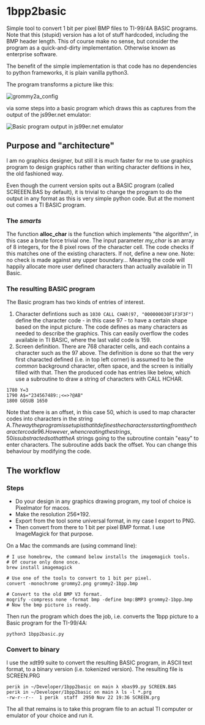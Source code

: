 # 1bpp2basic
Simple tool to convert 1 bit per pixel BMP files to TI-99/4A BASIC programs. Note that this (stupid) version has a lot of stuff hardcoded, including the BMP header length. This of course make no sense, but consider the program as a quick-and-dirty implementation. Otherwise known as enterprise software.

The benefit of the simple implementation is that code has no dependencies to python frameworks, it is plain vanilla python3.

The program transforms a picture like this:

![grommy2a_config](https://github.com/Speccery/1bpp2basic/assets/18168418/2ab06a5c-b370-4058-82b5-58e0de39696a)

via some steps into a basic program which draws this as captures from the output of the js99er.net emulator:

![Basic program output in js99er.net emulator](https://github.com/Speccery/1bpp2basic/assets/18168418/752cab1f-cd05-4ba3-8aaa-9fd6e045ef45)


## Purpose and "architecture"
I am no graphics designer, but still it is much faster for me to use graphics program to design graphics rather than writing character defitions in hex, the old fashioned way.

Even though the current version spits out a BASIC program (called SCREEEN.BAS by default), it is trivial to change the program to do the output in any format as this is very simple python code. But at the moment out comes a TI BASIC program.

### The *smarts*
The function **alloc_char** is the function which implements "the algorithm", in this case a brute force trivial one.
The input parameter *my_char* is an array of 8 integers, for the 8 pixel rows of the character cell.
The code checks if this matches one of the existing characters. If not, define a new one.
Note: no check is made against any upper boundary... Meaning the code will happily
allocate more user defined characters than actually available in TI Basic.

### The resulting BASIC program
The Basic program has two kinds of entries of interest.

1. Character defintions such as `1030 CALL CHAR(97, "000000030F1F3F3F")` define the character code - in this case 97 - to have a certain shape based on the input picture. The code defines as many characters as needed to describe the graphics. This can easily overflow the codes available in TI BASIC, where the last valid code is 159.
2. Screen definition. There are 768 character cells, and each contains a character such as the 97 above. 
The definition is done so that the very first characted defined (i.e. in top left corner) is assumed to be the *common* background character, often space, and the screen is initially filled with that. Then the produced code has entries like below, which use a subroutine to draw a string of characters with CALL HCHAR.
```1770 X=8
1780 Y=3
1790 A$="234567489:;<=>?@AB"
1800 GOSUB 1650
```
Note that there is an offset, in this case 50, which is used to map character codes into characters in the string A$. The way the program is set up is that it defines the characters starting from the character code 96. 
However, when creating the strings, 50 is substracted so that the A$ strings going to the subroutine contain "easy" to enter characters.
The subroutine adds back the offset. You can change this behaviour by modifying the code.


## The workflow
### Steps
- Do your design in any graphics drawing program, my tool of choice is Pixelmator for macos. 
- Make the resolution 256*192. 
- Export from the tool some universal format, in my case I export to PNG. 
- Then convert from there to 1 bit per pixel BMP format. I use ImageMagick for that purpose. 

On a Mac the commands are (using command line):
```
# I use homebrew, the command below installs the imagemagick tools.
# Of course only done once.
brew install imagemagick

# Use one of the tools to convert to 1 bit per pixel.
convert -monochrome grommy2.png grommy2-1bpp.bmp

# Convert to the old BMP V3 format.
mogrify -compress none -format bmp -define bmp:BMP3 grommy2-1bpp.bmp
# Now the bmp picture is ready.
```

Then run the program which does the job, i.e. converts the 1bpp picture to a Basic program for the TI-99/4A:
```
python3 1bpp2basic.py
```

### Convert to binary
I use the xdt99 suite to convert the resulting BASIC program, in ASCII text format, to a binary version (i.e. tokenized version). The resulting file is SCREEN.PRG
```
perik in ~/Developer/1bpp2basic on main λ xbas99.py SCREEN.BAS
perik in ~/Developer/1bpp2basic on main λ ls -l *.prg
-rw-r--r--  1 perik  staff  2950 Nov 22 19:36 SCREEN.prg
```
The all that remains is to take this program file to an actual TI computer or emulator of your choice and run it.
